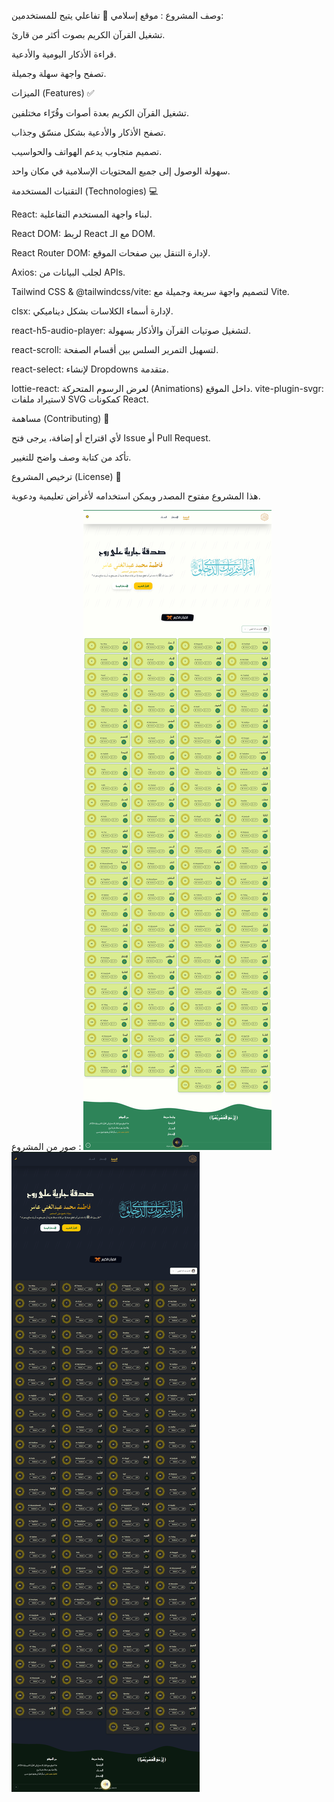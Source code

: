 

وصف المشروع :
موقع إسلامي 📿 تفاعلي يتيح للمستخدمين:

تشغيل القرآن الكريم بصوت أكثر من قارئ.

قراءة الأذكار اليومية والأدعية.

تصفح واجهة سهلة وجميلة.


الميزات (Features) ✅

تشغيل القرآن الكريم بعدة أصوات وقُرّاء مختلفين.

تصفح الأذكار والأدعية بشكل منسّق وجذاب.

تصميم متجاوب يدعم الهواتف والحواسيب.

سهولة الوصول إلى جميع المحتويات الإسلامية في مكان واحد.

التقنيات المستخدمة (Technologies) 💻

React: لبناء واجهة المستخدم التفاعلية.

React DOM: لربط React مع الـ DOM.

React Router DOM: لإدارة التنقل بين صفحات الموقع.

Axios: لجلب البيانات من APIs.

Tailwind CSS & @tailwindcss/vite: لتصميم واجهة سريعة وجميلة مع Vite.

clsx: لإدارة أسماء الكلاسات بشكل ديناميكي.

react-h5-audio-player: لتشغيل صوتيات القرآن والأذكار بسهولة.

react-scroll: لتسهيل التمرير السلس بين أقسام الصفحة.

react-select: لإنشاء Dropdowns متقدمة.

lottie-react: لعرض الرسوم المتحركة (Animations) داخل الموقع.
vite-plugin-svgr: لاستيراد ملفات SVG كمكونات React.



مساهمة (Contributing) 🤝

لأي اقتراح أو إضافة، يرجى فتح Issue أو Pull Request.

تأكد من كتابة وصف واضح للتغيير.

ترخيص المشروع (License) 📄

هذا المشروع مفتوح المصدر ويمكن استخدامه لأغراض تعليمية ودعوية.

صور من المشروع : 
![lightMode](./client/public/themes/light_mode.png)
![darkMode](./client/public/themes/dark_mode.png)


